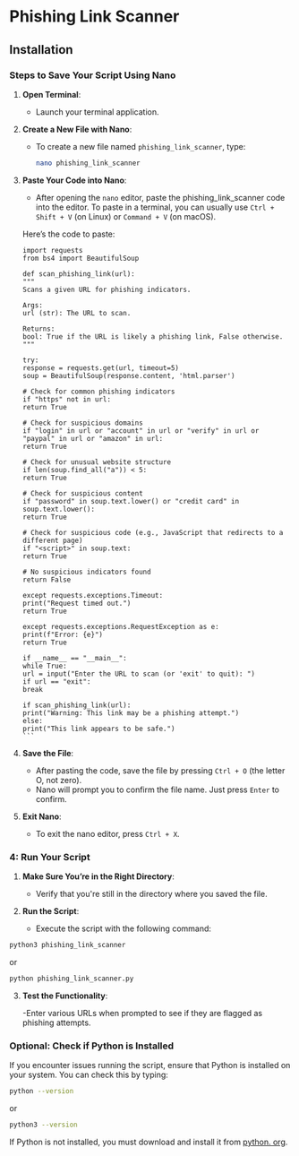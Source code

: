 # Phishing Link Scanner

## Installation 

### Steps to Save Your Script Using Nano

1. **Open Terminal**:
   - Launch your terminal application.

2. **Create a New File with Nano**:
   - To create a new file named `phishing_link_scanner`, type:
     ```bash
     nano phishing_link_scanner
     ```

3. **Paste Your Code into Nano**:
   - After opening the `nano` editor, paste the phishing_link_scanner code into the editor. To paste in a terminal, you can usually use `Ctrl + Shift + V` (on Linux) or `Command + V` (on macOS).

   Here’s the code to paste:

       import requests
       from bs4 import BeautifulSoup

       def scan_phishing_link(url):
       """
       Scans a given URL for phishing indicators.

       Args:
       url (str): The URL to scan.

       Returns:
       bool: True if the URL is likely a phishing link, False otherwise.
       """

       try:
       response = requests.get(url, timeout=5)
       soup = BeautifulSoup(response.content, 'html.parser')

       # Check for common phishing indicators
       if "https" not in url:
       return True

       # Check for suspicious domains
       if "login" in url or "account" in url or "verify" in url or "paypal" in url or "amazon" in url:
       return True

       # Check for unusual website structure
       if len(soup.find_all("a")) < 5:
       return True

       # Check for suspicious content
       if "password" in soup.text.lower() or "credit card" in soup.text.lower():
       return True

       # Check for suspicious code (e.g., JavaScript that redirects to a different page)
       if "<script>" in soup.text:
       return True

       # No suspicious indicators found
       return False

       except requests.exceptions.Timeout:
       print("Request timed out.")
       return True

       except requests.exceptions.RequestException as e:
       print(f"Error: {e}")
       return True

       if __name__ == "__main__":
       while True:
       url = input("Enter the URL to scan (or 'exit' to quit): ")
       if url == "exit":
       break

       if scan_phishing_link(url):
       print("Warning: This link may be a phishing attempt.")
       else:
       print("This link appears to be safe.")
       ```

4. **Save the File**:
   - After pasting the code, save the file by pressing `Ctrl + O` (the letter O, not zero).
   - Nano will prompt you to confirm the file name. Just press `Enter` to confirm.

5. **Exit Nano**:
   - To exit the nano editor, press `Ctrl + X`.

### 4: Run Your Script

1. **Make Sure You’re in the Right Directory**:
   - Verify that you're still in the directory where you saved the file.

2. **Run the Script**:
   - Execute the script with the following command:
```bash
python3 phishing_link_scanner
```
or
```bash
python phishing_link_scanner.py
```


3. **Test the Functionality**:
   
   -Enter various URLs when prompted to see if they are flagged as phishing attempts.


### Optional: Check if Python is Installed

If you encounter issues running the script, ensure that Python is installed on your system. You can check this by typing:

```bash
python --version
```
or
```bash
python3 --version
```

If Python is not installed, you must download and install it from [python. org](https://www.python.org/downloads/).

